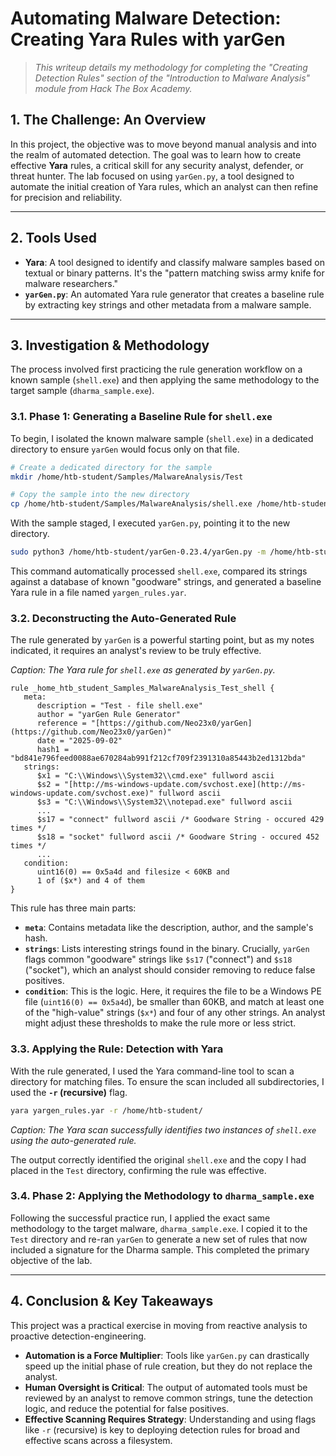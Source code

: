 # Automating Malware Detection: Creating Yara Rules with yarGen

> *This writeup details my methodology for completing the "Creating Detection Rules" section of the "Introduction to Malware Analysis" module from Hack The Box Academy.*

## 1. The Challenge: An Overview

In this project, the objective was to move beyond manual analysis and into the realm of automated detection. The goal was to learn how to create effective **Yara** rules, a critical skill for any security analyst, defender, or threat hunter. The lab focused on using `yarGen.py`, a tool designed to automate the initial creation of Yara rules, which an analyst can then refine for precision and reliability.

---

## 2. Tools Used

* **Yara**: A tool designed to identify and classify malware samples based on textual or binary patterns. It's the "pattern matching swiss army knife for malware researchers."
* **`yarGen.py`**: An automated Yara rule generator that creates a baseline rule by extracting key strings and other metadata from a malware sample.

---

## 3. Investigation & Methodology

The process involved first practicing the rule generation workflow on a known sample (`shell.exe`) and then applying the same methodology to the target sample (`dharma_sample.exe`).

### 3.1. Phase 1: Generating a Baseline Rule for `shell.exe`

To begin, I isolated the known malware sample (`shell.exe`) in a dedicated directory to ensure `yarGen` would focus only on that file.

```bash
# Create a dedicated directory for the sample
mkdir /home/htb-student/Samples/MalwareAnalysis/Test

# Copy the sample into the new directory
cp /home/htb-student/Samples/MalwareAnalysis/shell.exe /home/htb-student/Samples/MalwareAnalysis/Test/
````

With the sample staged, I executed `yarGen.py`, pointing it to the new directory.

```bash
sudo python3 /home/htb-student/yarGen-0.23.4/yarGen.py -m /home/htb-student/Samples/MalwareAnalysis/Test/
```

This command automatically processed `shell.exe`, compared its strings against a database of known "goodware" strings, and generated a baseline Yara rule in a file named `yargen_rules.yar`.

### 3.2. Deconstructing the Auto-Generated Rule

The rule generated by `yarGen` is a powerful starting point, but as my notes indicated, it requires an analyst's review to be truly effective.

*Caption: The Yara rule for `shell.exe` as generated by `yarGen.py`.*

```yara
rule _home_htb_student_Samples_MalwareAnalysis_Test_shell {
   meta:
      description = "Test - file shell.exe"
      author = "yarGen Rule Generator"
      reference = "[https://github.com/Neo23x0/yarGen](https://github.com/Neo23x0/yarGen)"
      date = "2025-09-02"
      hash1 = "bd841e796feed0088ae670284ab991f212cf709f2391310a85443b2ed1312bda"
   strings:
      $x1 = "C:\\Windows\\System32\\cmd.exe" fullword ascii
      $s2 = "[http://ms-windows-update.com/svchost.exe](http://ms-windows-update.com/svchost.exe)" fullword ascii
      $s3 = "C:\\Windows\\System32\\notepad.exe" fullword ascii
      ...
      $s17 = "connect" fullword ascii /* Goodware String - occured 429 times */
      $s18 = "socket" fullword ascii /* Goodware String - occured 452 times */
      ...
   condition:
      uint16(0) == 0x5a4d and filesize < 60KB and
      1 of ($x*) and 4 of them
}
```

This rule has three main parts:

  * **`meta`**: Contains metadata like the description, author, and the sample's hash.
  * **`strings`**: Lists interesting strings found in the binary. Crucially, `yarGen` flags common "goodware" strings like `$s17` ("connect") and `$s18` ("socket"), which an analyst should consider removing to reduce false positives.
  * **`condition`**: This is the logic. Here, it requires the file to be a Windows PE file (`uint16(0) == 0x5a4d`), be smaller than 60KB, and match at least one of the "high-value" strings (`$x*`) and four of any other strings. An analyst might adjust these thresholds to make the rule more or less strict.

### 3.3. Applying the Rule: Detection with Yara

With the rule generated, I used the Yara command-line tool to scan a directory for matching files. To ensure the scan included all subdirectories, I used the **`-r` (recursive)** flag.

```bash
yara yargen_rules.yar -r /home/htb-student/
```

*Caption: The Yara scan successfully identifies two instances of `shell.exe` using the auto-generated rule.*

The output correctly identified the original `shell.exe` and the copy I had placed in the `Test` directory, confirming the rule was effective.

### 3.4. Phase 2: Applying the Methodology to `dharma_sample.exe`

Following the successful practice run, I applied the exact same methodology to the target malware, `dharma_sample.exe`. I copied it to the `Test` directory and re-ran `yarGen` to generate a new set of rules that now included a signature for the Dharma sample. This completed the primary objective of the lab.

-----

## 4\. Conclusion & Key Takeaways

This project was a practical exercise in moving from reactive analysis to proactive detection-engineering.

  * **Automation is a Force Multiplier**: Tools like `yarGen.py` can drastically speed up the initial phase of rule creation, but they do not replace the analyst.
  * **Human Oversight is Critical**: The output of automated tools must be reviewed by an analyst to remove common strings, tune the detection logic, and reduce the potential for false positives.
  * **Effective Scanning Requires Strategy**: Understanding and using flags like `-r` (recursive) is key to deploying detection rules for broad and effective scans across a filesystem.
